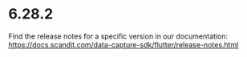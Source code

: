
# 6.28.2

Find the release notes for a specific version in our documentation: https://docs.scandit.com/data-capture-sdk/flutter/release-notes.html
